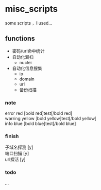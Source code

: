 # misc_scripts
some scripts ，I used...
</br>
## functions
- 密码/url命中统计</br>
- 自动化漏扫</br>
  - nuclei</br>
- 自动化信息搜集</br>
  - ip</br>
  - domain</br>
  - url</br>
  - 备份扫描</br>

### note
error   red     [bold red]test[/bold red] </br>
warring   yellow   [bold yellow]test[/bold yellow]</br>
info    blue    [bold blue]test[/bold blue]</br>

### finish
子域名探测    [y]   </br>
端口扫描      [y]</br>
url探活      [y]</br>

### todo
...
